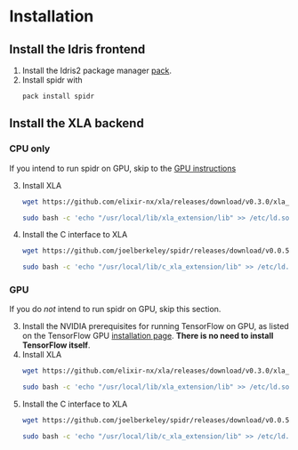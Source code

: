 # Installation

## Install the Idris frontend

1. Install the Idris2 package manager [pack](https://github.com/stefan-hoeck/idris2-pack).
2. Install spidr with
   ```
   pack install spidr
   ```

## Install the XLA backend

### CPU only

If you intend to run spidr on GPU, skip to the [GPU instructions](#gpu)

3. Install XLA
   ```bash
   wget https://github.com/elixir-nx/xla/releases/download/v0.3.0/xla_extension-x86_64-linux-cpu.tar.gz -qO- | sudo tar -C /usr/local/lib -xvz ./xla_extension/lib/libxla_extension.so
   ```
   ```bash
   sudo bash -c 'echo "/usr/local/lib/xla_extension/lib" >> /etc/ld.so.conf.d/xla_extension.conf' && sudo ldconfig
   ```
4. Install the C interface to XLA
   ```bash
   wget https://github.com/joelberkeley/spidr/releases/download/v0.0.5/c_xla_extension-x86_64-linux-cpu.tar.gz -qO- | sudo tar -C /usr/local/lib -xvz ./c_xla_extension/lib/libc_xla_extension.so
   ```
   ```bash
   sudo bash -c 'echo "/usr/local/lib/c_xla_extension/lib" >> /etc/ld.so.conf.d/c_xla_extension.conf' && sudo ldconfig
   ```

### GPU

If you do *not* intend to run spidr on GPU, skip this section.

3. Install the NVIDIA prerequisites for running TensorFlow on GPU, as listed on the TensorFlow GPU [installation page](https://www.tensorflow.org/install/gpu). **There is no need to install TensorFlow itself**.
4. Install XLA
   ```bash
   wget https://github.com/elixir-nx/xla/releases/download/v0.3.0/xla_extension-x86_64-linux-cuda111.tar.gz -qO- | sudo tar -C /usr/local/lib -xvz ./xla_extension/lib/libxla_extension.so
   ```
   ```bash
   sudo bash -c 'echo "/usr/local/lib/xla_extension/lib" >> /etc/ld.so.conf.d/xla_extension.conf' && sudo ldconfig
   ```
5. Install the C interface to XLA
   ```bash
   wget https://github.com/joelberkeley/spidr/releases/download/v0.0.5/c_xla_extension-x86_64-linux-cuda111.tar.gz -qO- | sudo tar -C /usr/local/lib -xvz ./c_xla_extension/lib/libc_xla_extension.so
   ```
   ```bash
   sudo bash -c 'echo "/usr/local/lib/c_xla_extension/lib" >> /etc/ld.so.conf.d/c_xla_extension.conf' && sudo ldconfig
   ```
